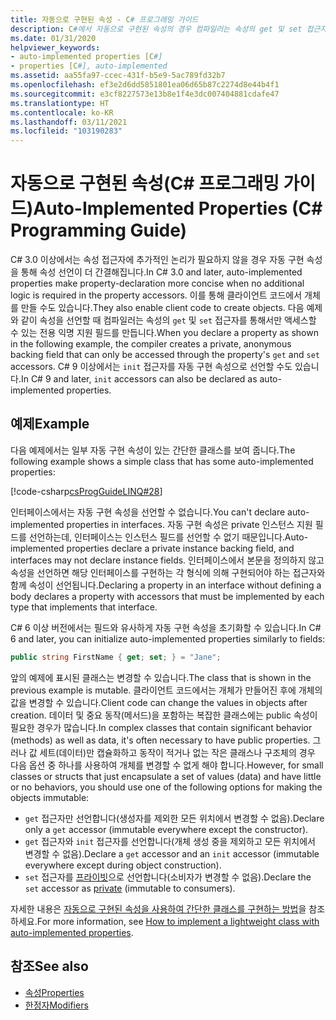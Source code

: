 ```yaml
---
title: 자동으로 구현된 속성 - C# 프로그래밍 가이드
description: C#에서 자동으로 구현된 속성의 경우 컴파일러는 속성의 get 및 set 접근자를 통해서만 액세스하는 전용 익명 지원 필드를 만듭니다.
ms.date: 01/31/2020
helpviewer_keywords:
- auto-implemented properties [C#]
- properties [C#], auto-implemented
ms.assetid: aa55fa97-ccec-431f-b5e9-5ac789fd32b7
ms.openlocfilehash: ef3e2d6dd5851801ea06d65b87c2274d8e44b4f1
ms.sourcegitcommit: e3cf8227573e13b8e1f4e3dc007404881cdafe47
ms.translationtype: HT
ms.contentlocale: ko-KR
ms.lasthandoff: 03/11/2021
ms.locfileid: "103190283"
---
```

# <a name="auto-implemented-properties-c-programming-guide"></a><span data-ttu-id="fb58d-103">자동으로 구현된 속성(C# 프로그래밍 가이드)</span><span class="sxs-lookup"><span data-stu-id="fb58d-103">Auto-Implemented Properties (C# Programming Guide)</span></span>

<span data-ttu-id="fb58d-104">C# 3.0 이상에서는 속성 접근자에 추가적인 논리가 필요하지 않을 경우 자동 구현 속성을 통해 속성 선언이 더 간결해집니다.</span><span class="sxs-lookup"><span data-stu-id="fb58d-104">In C# 3.0 and later, auto-implemented properties make property-declaration more concise when no additional logic is required in the property accessors.</span></span> <span data-ttu-id="fb58d-105">이를 통해 클라이언트 코드에서 개체를 만들 수도 있습니다.</span><span class="sxs-lookup"><span data-stu-id="fb58d-105">They also enable client code to create objects.</span></span> <span data-ttu-id="fb58d-106">다음 예제와 같이 속성을 선언할 때 컴파일러는 속성의 `get` 및 `set` 접근자를 통해서만 액세스할 수 있는 전용 익명 지원 필드를 만듭니다.</span><span class="sxs-lookup"><span data-stu-id="fb58d-106">When you declare a property as shown in the following example, the compiler creates a private, anonymous backing field that can only be accessed through the property's `get` and `set` accessors.</span></span> <span data-ttu-id="fb58d-107">C# 9 이상에서는 `init` 접근자를 자동 구현 속성으로 선언할 수도 있습니다.</span><span class="sxs-lookup"><span data-stu-id="fb58d-107">In C# 9 and later, `init` accessors can also be declared as auto-implemented properties.</span></span>
  
## <a name="example"></a><span data-ttu-id="fb58d-108">예제</span><span class="sxs-lookup"><span data-stu-id="fb58d-108">Example</span></span>

<span data-ttu-id="fb58d-109">다음 예제에서는 일부 자동 구현 속성이 있는 간단한 클래스를 보여 줍니다.</span><span class="sxs-lookup"><span data-stu-id="fb58d-109">The following example shows a simple class that has some auto-implemented properties:</span></span>  

[!code-csharp[csProgGuideLINQ#28](~/samples/snippets/csharp/VS_Snippets_VBCSharp/csProgGuideLINQ/CS/csRef30LangFeatures_2.cs#28)]  

<span data-ttu-id="fb58d-110">인터페이스에서는 자동 구현 속성을 선언할 수 없습니다.</span><span class="sxs-lookup"><span data-stu-id="fb58d-110">You can't declare auto-implemented properties in interfaces.</span></span> <span data-ttu-id="fb58d-111">자동 구현 속성은 private 인스턴스 지원 필드를 선언하는데, 인터페이스는 인스턴스 필드를 선언할 수 없기 때문입니다.</span><span class="sxs-lookup"><span data-stu-id="fb58d-111">Auto-implemented properties declare a private instance backing field, and interfaces may not declare instance fields.</span></span> <span data-ttu-id="fb58d-112">인터페이스에서 본문을 정의하지 않고 속성을 선언하면 해당 인터페이스를 구현하는 각 형식에 의해 구현되어야 하는 접근자와 함께 속성이 선언됩니다.</span><span class="sxs-lookup"><span data-stu-id="fb58d-112">Declaring a property in an interface without defining a body declares a property with accessors that must be implemented by each type that implements that interface.</span></span>

<span data-ttu-id="fb58d-113">C# 6 이상 버전에서는 필드와 유사하게 자동 구현 속성을 초기화할 수 있습니다.</span><span class="sxs-lookup"><span data-stu-id="fb58d-113">In C# 6 and later, you can initialize auto-implemented properties similarly to fields:</span></span>  

```csharp  
public string FirstName { get; set; } = "Jane";  
```  

<span data-ttu-id="fb58d-114">앞의 예제에 표시된 클래스는 변경할 수 있습니다.</span><span class="sxs-lookup"><span data-stu-id="fb58d-114">The class that is shown in the previous example is mutable.</span></span> <span data-ttu-id="fb58d-115">클라이언트 코드에서는 개체가 만들어진 후에 개체의 값을 변경할 수 있습니다.</span><span class="sxs-lookup"><span data-stu-id="fb58d-115">Client code can change the values in objects after creation.</span></span> <span data-ttu-id="fb58d-116">데이터 및 중요 동작(메서드)을 포함하는 복잡한 클래스에는 public 속성이 필요한 경우가 많습니다.</span><span class="sxs-lookup"><span data-stu-id="fb58d-116">In complex classes that contain significant behavior (methods) as well as data, it's often necessary to have public properties.</span></span> <span data-ttu-id="fb58d-117">그러나 값 세트(데이터)만 캡슐화하고 동작이 적거나 없는 작은 클래스나 구조체의 경우 다음 옵션 중 하나를 사용하여 개체를 변경할 수 없게 해야 합니다.</span><span class="sxs-lookup"><span data-stu-id="fb58d-117">However, for small classes or structs that just encapsulate a set of values (data) and have little or no behaviors, you should use one of the following options for making the objects immutable:</span></span>

* <span data-ttu-id="fb58d-118">`get` 접근자만 선언합니다(생성자를 제외한 모든 위치에서 변경할 수 없음).</span><span class="sxs-lookup"><span data-stu-id="fb58d-118">Declare only a `get` accessor (immutable everywhere except the constructor).</span></span>
* <span data-ttu-id="fb58d-119">`get` 접근자와 `init` 접근자를 선언합니다(개체 생성 중을 제외하고 모든 위치에서 변경할 수 없음).</span><span class="sxs-lookup"><span data-stu-id="fb58d-119">Declare a `get` accessor and an `init` accessor (immutable everywhere except during object construction).</span></span>
* <span data-ttu-id="fb58d-120">`set` 접근자를 [프라이빗](../../language-reference/keywords/private.md)으로 선언합니다(소비자가 변경할 수 없음).</span><span class="sxs-lookup"><span data-stu-id="fb58d-120">Declare the `set` accessor as [private](../../language-reference/keywords/private.md) (immutable to consumers).</span></span>

<span data-ttu-id="fb58d-121">자세한 내용은 [자동으로 구현된 속성을 사용하여 간단한 클래스를 구현하는 방법](./how-to-implement-a-lightweight-class-with-auto-implemented-properties.md)을 참조하세요.</span><span class="sxs-lookup"><span data-stu-id="fb58d-121">For more information, see [How to implement a lightweight class with auto-implemented properties](./how-to-implement-a-lightweight-class-with-auto-implemented-properties.md).</span></span>

## <a name="see-also"></a><span data-ttu-id="fb58d-122">참조</span><span class="sxs-lookup"><span data-stu-id="fb58d-122">See also</span></span>

- [<span data-ttu-id="fb58d-123">속성</span><span class="sxs-lookup"><span data-stu-id="fb58d-123">Properties</span></span>](./properties.md)
- [<span data-ttu-id="fb58d-124">한정자</span><span class="sxs-lookup"><span data-stu-id="fb58d-124">Modifiers</span></span>](../../language-reference/keywords/index.md)
